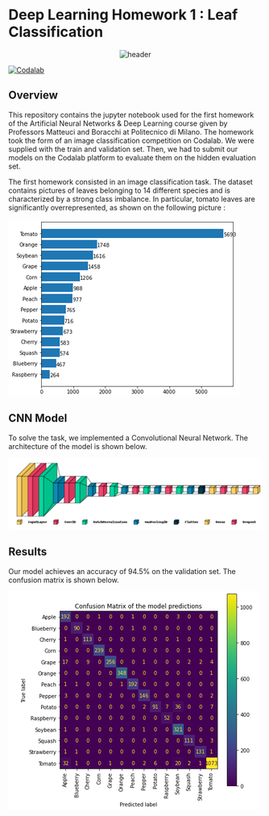 # Deep Learning Homework 1 : Leaf Classification

<p align="center">
  <img width="50%" src="https://images.unsplash.com/photo-1477414348463-c0eb7f1359b6?ixlib=rb-1.2.1&ixid=MnwxMjA3fDB8MHxwaG90by1wYWdlfHx8fGVufDB8fHx8&auto=format&fit=crop&w=870&q=80" alt="header" />
</p>


[![Codalab](https://img.shields.io/badge/closed-codalab-green)](https://codalab.lisn.upsaclay.fr/competitions/226)

## Overview

This repository contains the jupyter notebook used for the first homework of the Artificial Neural Networks & Deep Learning course given by Professors Matteuci and Boracchi at Politecnico di Milano. The homework took the form of an image classification competition on Codalab. We were supplied with the train and validation set. Then, we had to submit our models on the Codalab platform to evaluate them on the hidden evaluation set.

The first homework consisted in an image classification task. The dataset contains pictures of leaves belonging to 14 different species and is characterized by a strong class imbalance. In particular, tomato leaves are significantly overrepresented, as shown on the following picture :

![alt text](https://github.com/jtonglet/Deep-Learning-HW1-Leaf-Classification/blob/main/img/distribution.PNG?raw=true)


## CNN Model

To solve the task, we implemented a Convolutional Neural Network. The architecture of the model is shown below.

![alt text](https://github.com/jtonglet/Deep-Learning-HW1-Leaf-Classification/blob/main/img/architecture.PNG?raw=true)

## Results 

Our model achieves an accuracy of 94.5% on the validation set. The confusion matrix is shown below. 

![alt text](https://github.com/jtonglet/Deep-Learning-HW1-Leaf-Classification/blob/main/img/cm.PNG?raw=true)
